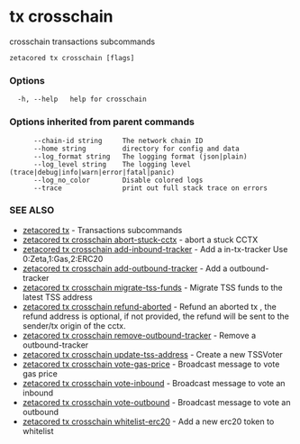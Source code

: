 # tx crosschain

crosschain transactions subcommands

```
zetacored tx crosschain [flags]
```

### Options

```
  -h, --help   help for crosschain
```

### Options inherited from parent commands

```
      --chain-id string     The network chain ID
      --home string         directory for config and data 
      --log_format string   The logging format (json|plain) 
      --log_level string    The logging level (trace|debug|info|warn|error|fatal|panic) 
      --log_no_color        Disable colored logs
      --trace               print out full stack trace on errors
```

### SEE ALSO

* [zetacored tx](zetacored_tx.md)	 - Transactions subcommands
* [zetacored tx crosschain abort-stuck-cctx](zetacored_tx_crosschain_abort-stuck-cctx.md)	 - abort a stuck CCTX
* [zetacored tx crosschain add-inbound-tracker](zetacored_tx_crosschain_add-inbound-tracker.md)	 - Add a in-tx-tracker 
				Use 0:Zeta,1:Gas,2:ERC20
* [zetacored tx crosschain add-outbound-tracker](zetacored_tx_crosschain_add-outbound-tracker.md)	 - Add a outbound-tracker
* [zetacored tx crosschain migrate-tss-funds](zetacored_tx_crosschain_migrate-tss-funds.md)	 - Migrate TSS funds to the latest TSS address
* [zetacored tx crosschain refund-aborted](zetacored_tx_crosschain_refund-aborted.md)	 - Refund an aborted tx , the refund address is optional, if not provided, the refund will be sent to the sender/tx origin of the cctx.
* [zetacored tx crosschain remove-outbound-tracker](zetacored_tx_crosschain_remove-outbound-tracker.md)	 - Remove a outbound-tracker
* [zetacored tx crosschain update-tss-address](zetacored_tx_crosschain_update-tss-address.md)	 - Create a new TSSVoter
* [zetacored tx crosschain vote-gas-price](zetacored_tx_crosschain_vote-gas-price.md)	 - Broadcast message to vote gas price
* [zetacored tx crosschain vote-inbound](zetacored_tx_crosschain_vote-inbound.md)	 - Broadcast message to vote an inbound
* [zetacored tx crosschain vote-outbound](zetacored_tx_crosschain_vote-outbound.md)	 - Broadcast message to vote an outbound
* [zetacored tx crosschain whitelist-erc20](zetacored_tx_crosschain_whitelist-erc20.md)	 - Add a new erc20 token to whitelist

